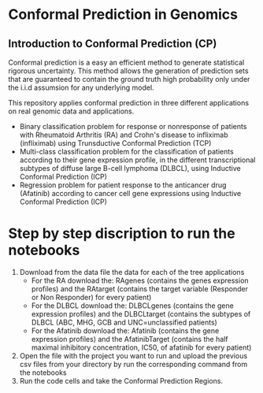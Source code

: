 # Conformal Prediction in Genomics

## Introduction to Conformal Prediction (CP)
Conformal prediction is a easy an efficient method to generate statistical rigorous uncertainty. This method allows the generation of prediction sets that are guaranteed to contain the ground truth high probability only under the i.i.d assumsion for any underlying model.

This repository applies conformal prediction in three different applications on real genomic data and applications.
* Binary classification problem for response or nonresponse of patients with Rheumatoid Arthritis (RA) and Crohn's disease to infliximab (infliximab) using
Trunsductive Conformal Prediction (TCP)
* Multi-class classification problem for the classification of patients according to their gene expression profile, in the different transcriptional subtypes of diffuse large B-cell lymphoma (DLBCL), using Inductive Conformal Prediction (ICP)
* Regression problem for patient response to the anticancer drug (Afatinib) according to cancer cell gene expressions using Inductive Conformal Prediction (ICP)

# Step by step discription to run the notebooks
1. Download from the data file the data for each of the tree applications
   * For the RA download the: RAgenes (contains the genes expression profiles) and the RAtarget (contains the target variable (Responder or Non Responder) for every patient)
   * For the DLBCL download the: DLBCLgenes (contains the gene expression profiles) and the DLBCLtarget (contains the subtypes of DLBCL (ABC, MHG, GCB and UNC=unclassified patients)
   * For the Afatinib download the: Afatinib (contains the gene expression profiles) and the AfatinibTarget (contains the half maximal inhibitory concentration, IC50, of afatinib for every patient)
3. Open the file with the project you want to run and upload the previous csv files from your directory by run the corresponding command from the notebooks
4. Run the code cells and take the Conformal Prediction Regions.


